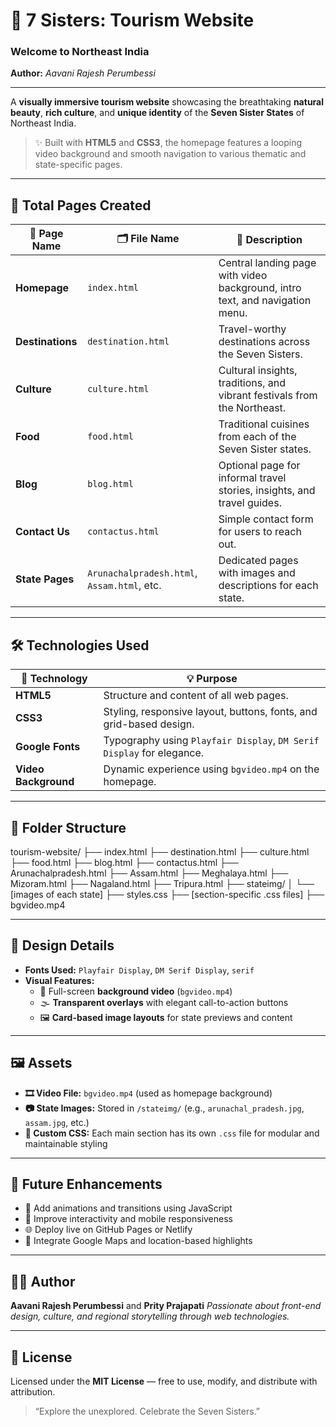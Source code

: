 # 🌄 7 Sisters: Tourism Website  
### Welcome to Northeast India  
**Author:** *Aavani Rajesh Perumbessi*

---

A **visually immersive tourism website** showcasing the breathtaking **natural beauty**, **rich culture**, and **unique identity** of the **Seven Sister States** of Northeast India.

> ✨ Built with **HTML5** and **CSS3**, the homepage features a looping video background and smooth navigation to various thematic and state-specific pages.

---

## 📄 Total Pages Created

| 📄 Page Name     | 🗂️ File Name         | 📝 Description                                                                 |
|------------------|----------------------|---------------------------------------------------------------------------------|
| **Homepage**      | `index.html`         | Central landing page with video background, intro text, and navigation menu.   |
| **Destinations**  | `destination.html`   | Travel-worthy destinations across the Seven Sisters.                           |
| **Culture**       | `culture.html`       | Cultural insights, traditions, and vibrant festivals from the Northeast.       |
| **Food**          | `food.html`          | Traditional cuisines from each of the Seven Sister states.                     |
| **Blog**          | `blog.html`          | Optional page for informal travel stories, insights, and travel guides.        |
| **Contact Us**    | `contactus.html`     | Simple contact form for users to reach out.                                    |
| **State Pages**   | `Arunachalpradesh.html`, `Assam.html`, etc. | Dedicated pages with images and descriptions for each state.        |

---

## 🛠️ Technologies Used

| 🔧 Technology     | 💡 Purpose                                                                 |
|------------------|---------------------------------------------------------------------------|
| **HTML5**        | Structure and content of all web pages.                                   |
| **CSS3**         | Styling, responsive layout, buttons, fonts, and grid-based design.        |
| **Google Fonts** | Typography using `Playfair Display`, `DM Serif Display` for elegance.     |
| **Video Background** | Dynamic experience using `bgvideo.mp4` on the homepage.             |

---

## 📁 Folder Structure

tourism-website/
├── index.html
├── destination.html
├── culture.html
├── food.html
├── blog.html
├── contactus.html
├── Arunachalpradesh.html
├── Assam.html
├── Meghalaya.html
├── Mizoram.html
├── Nagaland.html
├── Tripura.html
├── stateimg/
│ └── [images of each state]
├── styles.css
├── [section-specific .css files]
├── bgvideo.mp4


---

## 🎨 Design Details

- **Fonts Used:** `Playfair Display`, `DM Serif Display`, `serif`
- **Visual Features:**
  - 🎥 Full-screen **background video** (`bgvideo.mp4`)
  - 🌫️ **Transparent overlays** with elegant call-to-action buttons
  - 🖼️ **Card-based image layouts** for state previews and content

---

## 🖼️ Assets

- **🎞️ Video File:** `bgvideo.mp4` (used as homepage background)
- **📷 State Images:** Stored in `/stateimg/` (e.g., `arunachal_pradesh.jpg`, `assam.jpg`, etc.)
- **🎨 Custom CSS:** Each main section has its own `.css` file for modular and maintainable styling

---

## 🚀 Future Enhancements

- 💬 Add animations and transitions using JavaScript
- 📲 Improve interactivity and mobile responsiveness
- 🌐 Deploy live on GitHub Pages or Netlify
- 🧭 Integrate Google Maps and location-based highlights

---

## 👩‍💻 Author

**Aavani Rajesh Perumbessi**  and **Prity Prajapati**
_Passionate about front-end design, culture, and regional storytelling through web technologies._

---

## 📜 License

Licensed under the **MIT License** — free to use, modify, and distribute with attribution.

> “Explore the unexplored. Celebrate the Seven Sisters.”


